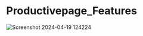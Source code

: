 ﻿# Productivepage_Features
![Screenshot 2024-04-19 124224](https://github.com/vishnu192003/Productivepage_Features/assets/127621079/7cc9fe2d-5498-48e4-935c-f8d6fa5b9ba8)
